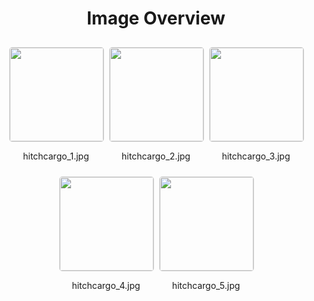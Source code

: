 <style>
    .image-gallery {
        display: flex;
        flex-wrap: wrap;
        gap: 10px;
        justify-content: center;
        padding: 10px;
    }
    .image-gallery img {
        width: 150px;
        height: auto;
        border: 1px solid #ddd;
        border-radius: 5px;
    }
    .image-gallery div {
        flex: 1 1 calc(33.333% - 20px); /* Three images per row on large screens */
        max-width: 150px;
        text-align: center;
    }
    @media (max-width: 768px) {
        .image-gallery div {
            flex: 1 1 calc(50% - 20px); /* Two images per row on medium screens */
        }
    }
    @media (max-width: 480px) {
        .image-gallery div {
            flex: 1 1 100%; /* One image per row on small screens */
        }
    }
</style>
<h1 style ="text-align: center;"> Image Overview </h1> <div class="image-gallery">
<div>
<img src="https://media.evkx.net/multimedia/technology/cargoandtowing/hitchcargo/hitchcargo_1_st.jpg">
<p>hitchcargo_1.jpg</p>
</div>
<div>
<img src="https://media.evkx.net/multimedia/technology/cargoandtowing/hitchcargo/hitchcargo_2_st.jpg">
<p>hitchcargo_2.jpg</p>
</div>
<div>
<img src="https://media.evkx.net/multimedia/technology/cargoandtowing/hitchcargo/hitchcargo_3_st.jpg">
<p>hitchcargo_3.jpg</p>
</div>
<div>
<img src="https://media.evkx.net/multimedia/technology/cargoandtowing/hitchcargo/hitchcargo_4_st.jpg">
<p>hitchcargo_4.jpg</p>
</div>
<div>
<img src="https://media.evkx.net/multimedia/technology/cargoandtowing/hitchcargo/hitchcargo_5_st.jpg">
<p>hitchcargo_5.jpg</p>
</div>
</div>
